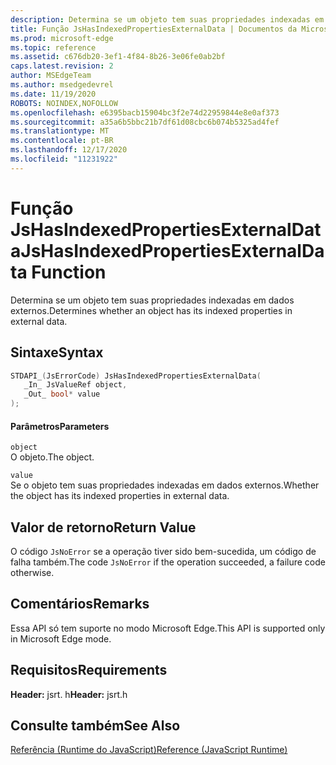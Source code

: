 ```yaml
---
description: Determina se um objeto tem suas propriedades indexadas em dados externos.
title: Função JsHasIndexedPropertiesExternalData | Documentos da Microsoft
ms.prod: microsoft-edge
ms.topic: reference
ms.assetid: c676db20-3ef1-4f84-8b26-3e06fe0ab2bf
caps.latest.revision: 2
author: MSEdgeTeam
ms.author: msedgedevrel
ms.date: 11/19/2020
ROBOTS: NOINDEX,NOFOLLOW
ms.openlocfilehash: e6395bacb15904bc3f2e74d22959844e8e0af373
ms.sourcegitcommit: a35a6b5bbc21b7df61d08cbc6b074b5325ad4fef
ms.translationtype: MT
ms.contentlocale: pt-BR
ms.lasthandoff: 12/17/2020
ms.locfileid: "11231922"
---
```

# <span data-ttu-id="feabf-103">Função JsHasIndexedPropertiesExternalData</span><span class="sxs-lookup"><span data-stu-id="feabf-103">JsHasIndexedPropertiesExternalData Function</span></span>

<span data-ttu-id="feabf-104">Determina se um objeto tem suas propriedades indexadas em dados externos.</span><span class="sxs-lookup"><span data-stu-id="feabf-104">Determines whether an object has its indexed properties in external data.</span></span>  
  
## <span data-ttu-id="feabf-105">Sintaxe</span><span class="sxs-lookup"><span data-stu-id="feabf-105">Syntax</span></span>  
  
```cpp  
STDAPI_(JsErrorCode) JsHasIndexedPropertiesExternalData(  
   _In_ JsValueRef object,  
   _Out_ bool* value  
);  
```  
  
#### <span data-ttu-id="feabf-106">Parâmetros</span><span class="sxs-lookup"><span data-stu-id="feabf-106">Parameters</span></span>  
 `object`  
 <span data-ttu-id="feabf-107">O objeto.</span><span class="sxs-lookup"><span data-stu-id="feabf-107">The object.</span></span>  
  
 `value`  
 <span data-ttu-id="feabf-108">Se o objeto tem suas propriedades indexadas em dados externos.</span><span class="sxs-lookup"><span data-stu-id="feabf-108">Whether the object has its indexed properties in external data.</span></span>  
  
## <span data-ttu-id="feabf-109">Valor de retorno</span><span class="sxs-lookup"><span data-stu-id="feabf-109">Return Value</span></span>  
 <span data-ttu-id="feabf-110">O código `JsNoError` se a operação tiver sido bem-sucedida, um código de falha também.</span><span class="sxs-lookup"><span data-stu-id="feabf-110">The code `JsNoError` if the operation succeeded, a failure code otherwise.</span></span>  
  
## <span data-ttu-id="feabf-111">Comentários</span><span class="sxs-lookup"><span data-stu-id="feabf-111">Remarks</span></span>  
 <span data-ttu-id="feabf-112">Essa API só tem suporte no modo Microsoft Edge.</span><span class="sxs-lookup"><span data-stu-id="feabf-112">This API is supported only in Microsoft Edge mode.</span></span>  
  
## <span data-ttu-id="feabf-113">Requisitos</span><span class="sxs-lookup"><span data-stu-id="feabf-113">Requirements</span></span>  
 <span data-ttu-id="feabf-114">**Header:** jsrt. h</span><span class="sxs-lookup"><span data-stu-id="feabf-114">**Header:** jsrt.h</span></span>  
  
## <span data-ttu-id="feabf-115">Consulte também</span><span class="sxs-lookup"><span data-stu-id="feabf-115">See Also</span></span>  
 [<span data-ttu-id="feabf-116">Referência (Runtime do JavaScript)</span><span class="sxs-lookup"><span data-stu-id="feabf-116">Reference (JavaScript Runtime)</span></span>](../chakra-hosting/reference-javascript-runtime.md)
